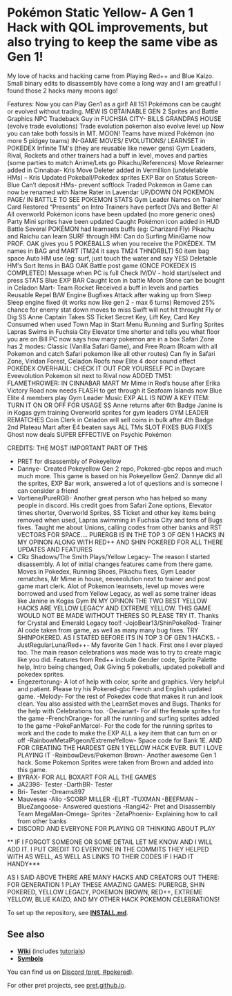 # Pokémon Static Yellow- A Gen 1 Hack with QOL improvements, but also trying to keep the same vibe as Gen 1!

My love of hacks and hacking came from Playing Red++ and Blue Kaizo. Small binary edits to disassembly have come a long way and I am greatful I found those 2 hacks many moons ago!

Features:
Now you can Play Gen1 as a girl!
All 151 Pokémons can be caught or evolved without trading. MEW IS OBTAINABLE
GEN 2 Sprites and Battle Graphics
NPC Tradeback Guy in FUCHSIA CITY- BILLS GRANDPAS HOUSE (evolve trade evolutions)
Trade evolution pokemon also evolve level up
Now you can take both fossils in MT. MOON!
Teams have mixed Pokémon (no more 5 pidgey teams)
IN-GAME MOVES/ EVOLUTIONS/ LEARNSET in POKEDEX
Infinite TM's (they are reusable like newer gens)
Gym Leaders, Rival, Rockets and other trainers had a buff in level, moves and parties (some parties to match Anime/Lets go Pikachu/References)
Move Relearner added in Cinnabar- Kris
Move Deleter added in Vermillion (undeletable HMs) – Kris
Updated Pokeball/Pokedex sprites
EXP Bar on Status Screen- Blue
Can’t deposit HMs- prevent softlock
Traded Pokemon in Game can now be renamed with Name Rater in Lavendar
UP/DOWN ON POKEMON PAGE/ IN BATTLE TO SEE POKEMON STATS
Gym Leader Names on Trainer Card
Restored “Presents” on Intro
Trainers have perfect DVs and Better AI
All overworld Pokémon icons have been updated (no more generic ones)
Party Mini sprites have been updated
Caught Pokémon icon added in HUD Battle
Several POKÉMON had learnsets buffs (eg: Charizard Fly)
Pikachu and Raichu can learn SURF through HM: Can do Surfing MiniGame now
PROF. OAK gives you 5 POKÉBALLS when you receive the POKÉDEX.
TM names in BAG and MART (TM24 it says TM24 THNDRBLT)
50 item bag space
Auto HM use (eg: surf, just touch the water and say YES)
Deletable HM's
Sort Items in BAG
OAK Battle post game (ONCE POKEDEX IS COMPLETED)
Message when PC is full
Check IV/DV - hold start/select and press STATS
Blue EXP BAR
Caught Icon in battle
Moon Stone can be bought in Celadon Mart-
Team Rocket Received a buff in levels and parties
Reusable Repel B/W
Engine Bugfixes
Attack after waking up from Sleep
Sleep engine fixed (it works now like gen 2 - max 6 turns)
Removed 25% chance for enemy stat down moves to miss
Swift will not hit throught Fly or Dig
SS Anne Captain Takes SS Ticket
Secret Key, Lift Key, Card Key Consumed when used
Town Map in Start Menu
Running and Surfing Sprites
Lapras Swims in Fuchsia City
Elevator time shorter and tells you what floor you are on
Bill PC now says how many pokemon are in a box
Safari Zone has 2 modes: Classic (Vanilla Safari Game), and Free Roam (Roam with all Pokemon and catch Safari pokemon like all other routes)
Can fly in Safari Zone, Viridan Forest, Celadon Roofs now
Elite 4 door sound effect
POKEDEX OVERHAUL: CHECK IT OUT FOR YOURSELF
PC in Daycare
Eveevolution Pokemon sit next to Rival now
ADDED TM51: FLAMETHROWER: IN CINNABAR MART
Mr Mime in Red’s house after Erika
Victory Road now needs FLASH to get through it
Seafoam Islands now Blue
Elite 4 members play Gym Leader Music
EXP ALL IS NOW A KEY ITEM: TURN IT ON OR OFF FOR USAGE
SS Anne returns after 6th Badge
Janine is in Kogas gym training
Overworld sprites for gym leaders
GYM LEADER REMATCHES
Coin Clerk in Celadon will sell coins in bulk after 4th Badge
2nd Plateau Mart after E4 beaten says ALL TMs
SLOT FIXES
BUG FIXES
Ghost now deals SUPER EFFECTIVE on Psychic Pokémon

CREDITS: THE MOST IMPORTANT PART OF THIS
- PRET for disassembly of Pokeyellow
- Dannye- Created Pokeyellow Gen 2 repo, Pokered-gbc repos and much much more. This game is based on his Pokeyellow Gen2. Dannye did all the sprites, EXP Bar work, answered a lot of questions and is someone I can consider a friend
- Vortiene/PureRGB-  Another great person who has helped so many people in discord. His credit goes from Safari Zone options, Elevator times shorter, Overworld Sprites, SS Ticket and other key items being removed when used, Lapras swimming in Fuchsia City and tons of Bugs fixes. Taught me about Unions, calling codes from other banks and RST VECTORS FOR SPACE…. PURERGB IS IN THE TOP 3 OF GEN 1 HACKS IN MY OPINON ALONG WITH RED++ AND SHIN POKERED FOR ALL THERE UPDATES AND FEATURES
- CRz Shadows/The Smith Plays/Yellow Legacy- The reason I started disassembly. A lot of initial changes features came from there game. Moves in Pokedex, Running Shoes, Pikachu fixes, Gym Leader rematches, Mr Mime in house, eeveeolution next to trainer and post game mart clerk. Alot of Pokemon learnsets, level up moves were borrowed and used from Yellow Legacy, as well as some trainer ideas like Janine in Kogas Gym IN MY OPINON THE TWO BEST YELLOW HACKS ARE YELLOW LEGACY AND EXTREME YELLOW. THIS GAME WOULD NOT BE MADE WITHOUT THERES SO PLEASE TRY IT. Thanks for Crystal and Emerald Legacy too!!
-JojoBear13/ShinPokeRed- Trainer AI code taken from game, as well as many many bug fixes. TRY SHINPOKERED. AS I STATED BEFORE ITS IN TOP 3 OF GEN 1 HACKS.
-JustRegularLuna/Red++- My favorite Gen 1 hack. First one I ever played too. The main reason celebrations was made was to try to create magic like you did. Features from Red++ include Gender code, Sprite Palette help, Intro being changed, Oak Giving 5 pokeballs, updated pokeball and pokedex sprites.
- Engezertorung- A lot of help with color, sprite and graphics. Very helpful and patient. Please try his Pokered-gbc French and English updated game.
-Melody- For the rest of Pokedex code that makes it run and look clean. You also assisted with the LearnSet moves and Bugs. Thanks for the help with Celebrations too.
-Devianart- For all the female sprites for the game
-FrenchOrange- for all the running and surfing sprites added to the game
-PokeFanMarcel- For the code for the running sprites to work and the code to make the EXP ALL a key item that can turn on or off
-RainbowMetalPigeon/ExtremeYellow- Space code for Bank 1E. AND FOR CREATING THE HARDEST GEN 1 YELLOW HACK EVER. BUT I LOVE PLAYING IT
-RainbowDevs/Pokemon Brown- Another awesome Gen 1 hack. Some Pokemon Sprites were taken from Brown and added into this game.
- BYRAX- FOR ALL BOXART FOR ALL THE GAMES
- JA2398- Tester
-DarthBR- Tester
- Bri- Tester
-Dreams897
- Mauvesea
-Alio
-SCORP MILLER
-ELRT
-TUXMAN
-BEEFMAN
-BlueZangoose- Answered questions
-Rangi42- Pret and Disassembly Team
MegaMan-Omega- Sprites
-ZetaPhoenix- Explaining how to call from other banks
- DISCORD AND EVERYONE FOR PLAYING OR THINKING ABOUT PLAY

** IF I FORGOT SOMEONE OR SOME DETAIL LET ME KNOW AND I WILL ADD IT. I PUT CREDIT TO EVERYONE IN THE COMMITS THEY HELPED WITH AS WELL, AS WELL AS LINKS TO THEIR CODES IF I HAD IT HANDY***

AS I SAID ABOVE THERE ARE MANY HACKS AND CREATORS OUT THERE: FOR GENERATION 1 PLAY THESE AMAZING GAMES: PURERGB, SHIN POKERED, YELLOW LEGACY, POKEMON BROWN, RED++, EXTREME YELLOW, BLUE KAIZO, AND MY OTHER HACK POKEMON CELEBRATIONS!



To set up the repository, see [**INSTALL.md**](INSTALL.md).


## See also

- [**Wiki**][wiki] (includes [tutorials][tutorials])
- [**Symbols**][symbols]

You can find us on [Discord (pret, #pokered)](https://discord.gg/d5dubZ3).

For other pret projects, see [pret.github.io](https://pret.github.io/).

[wiki]: https://github.com/pret/pokeyellow/wiki
[tutorials]: https://github.com/pret/pokeyellow/wiki/Tutorials
[symbols]: https://github.com/pret/pokeyellow/tree/symbols
[ci]: https://github.com/pret/pokeyellow/actions
[ci-badge]: https://github.com/pret/pokeyellow/actions/workflows/main.yml/badge.svg

